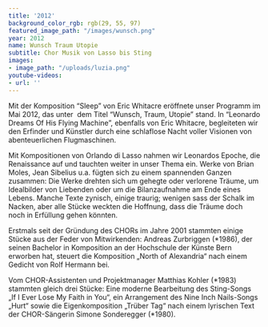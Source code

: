 ```yaml
---
title: '2012'
background_color_rgb: rgb(29, 55, 97)
featured_image_path: "/images/wunsch.png"
year: 2012
name: Wunsch Traum Utopie
subtitle: Chor Musik von Lasso bis Sting
images:
- image_path: "/uploads/luzia.png"
youtube-videos:
- url: ''
---
```


Mit der Komposition “Sleep” von Eric Whitacre eröffnete unser Programm im Mai 2012, das unter  dem Titel “Wunsch, Traum, Utopie” stand. In “Leonardo Dreams Of His Flying Machine”, ebenfalls von Eric Whitacre, begleiteten wir den Erfinder und Künstler durch eine schlaflose Nacht voller Visionen von abenteuerlichen Flugmaschinen.

Mit Kompositionen von Orlando di Lasso nahmen wir Leonardos Epoche, die Renaissance auf und tauchten weiter in unser Thema ein. Werke von Brian Moles, Jean Sibelius u.a. fügten sich zu einem spannenden Ganzen zusammen: Die Werke drehten sich um gehegte oder verlorene Träume, um Idealbilder von Liebenden oder um die Bilanzaufnahme am Ende eines Lebens. Manche Texte zynisch, einige traurig; wenigen sass der Schalk im Nacken, aber alle Stücke weckten die Hoffnung, dass die Träume doch noch in Erfüllung gehen könnten.

Erstmals seit der Gründung des CHORs im Jahre 2001 stammten einige Stücke aus der Feder von Mitwirkenden: Andreas Zurbriggen (\*1986), der seinen Bachelor in Komposition an der Hochschule der Künste Bern erworben hat, steuert die Komposition „North of Alexandria“ nach einem Gedicht von Rolf Hermann bei.

Vom CHOR-Assistenten und Projektmanager Matthias Kohler (\*1983) stammten gleich drei Stücke: Eine moderne Bearbeitung des Sting-Songs „If I Ever Lose My Faith in You“, ein Arrangement des Nine Inch Nails-Songs „Hurt“ sowie die Eigenkomposition „Trüber Tag“ nach einem lyrischen Text der CHOR-Sängerin Simone Sonderegger (\*1980).